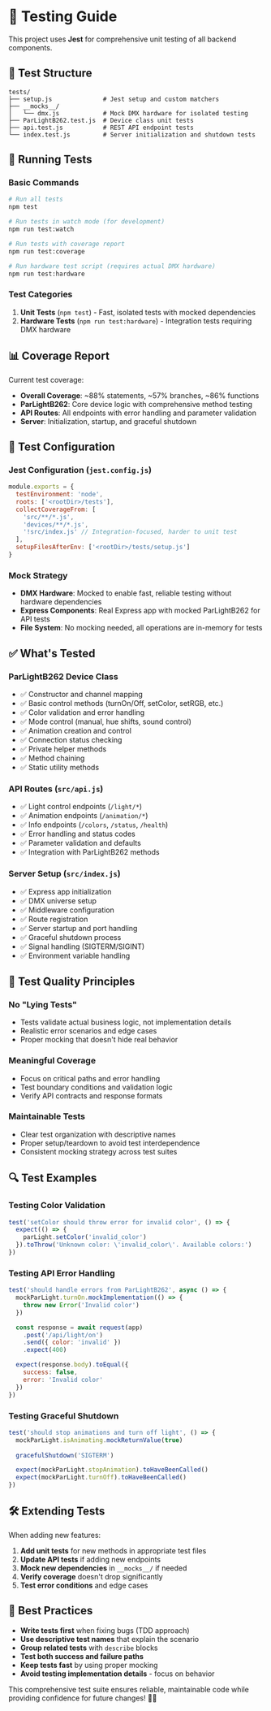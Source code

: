 # 🧪 Testing Guide

This project uses **Jest** for comprehensive unit testing of all backend components.

## 📁 Test Structure

```
tests/
├── setup.js              # Jest setup and custom matchers
├── __mocks__/
│   └── dmx.js            # Mock DMX hardware for isolated testing
├── ParLightB262.test.js  # Device class unit tests
├── api.test.js           # REST API endpoint tests
└── index.test.js         # Server initialization and shutdown tests
```

## 🚀 Running Tests

### Basic Commands

```bash
# Run all tests
npm test

# Run tests in watch mode (for development)
npm run test:watch

# Run tests with coverage report
npm run test:coverage

# Run hardware test script (requires actual DMX hardware)
npm run test:hardware
```

### Test Categories

1. **Unit Tests** (`npm test`) - Fast, isolated tests with mocked dependencies
2. **Hardware Tests** (`npm run test:hardware`) - Integration tests requiring DMX hardware

## 📊 Coverage Report

Current test coverage:

- **Overall Coverage**: ~88% statements, ~57% branches, ~86% functions
- **ParLightB262**: Core device logic with comprehensive method testing
- **API Routes**: All endpoints with error handling and parameter validation
- **Server**: Initialization, startup, and graceful shutdown

## 🔧 Test Configuration

### Jest Configuration (`jest.config.js`)

```javascript
module.exports = {
  testEnvironment: 'node',
  roots: ['<rootDir>/tests'],
  collectCoverageFrom: [
    'src/**/*.js',
    'devices/**/*.js',
    '!src/index.js' // Integration-focused, harder to unit test
  ],
  setupFilesAfterEnv: ['<rootDir>/tests/setup.js']
}
```

### Mock Strategy

- **DMX Hardware**: Mocked to enable fast, reliable testing without hardware dependencies
- **Express Components**: Real Express app with mocked ParLightB262 for API tests
- **File System**: No mocking needed, all operations are in-memory for tests

## ✅ What's Tested

### ParLightB262 Device Class
- ✅ Constructor and channel mapping
- ✅ Basic control methods (turnOn/Off, setColor, setRGB, etc.)
- ✅ Color validation and error handling
- ✅ Mode control (manual, hue shifts, sound control)
- ✅ Animation creation and control
- ✅ Connection status checking
- ✅ Private helper methods
- ✅ Method chaining
- ✅ Static utility methods

### API Routes (`src/api.js`)
- ✅ Light control endpoints (`/light/*`)
- ✅ Animation endpoints (`/animation/*`)
- ✅ Info endpoints (`/colors`, `/status`, `/health`)
- ✅ Error handling and status codes
- ✅ Parameter validation and defaults
- ✅ Integration with ParLightB262 methods

### Server Setup (`src/index.js`)
- ✅ Express app initialization
- ✅ DMX universe setup
- ✅ Middleware configuration
- ✅ Route registration
- ✅ Server startup and port handling
- ✅ Graceful shutdown process
- ✅ Signal handling (SIGTERM/SIGINT)
- ✅ Environment variable handling

## 🎯 Test Quality Principles

### No "Lying Tests"
- Tests validate actual business logic, not implementation details
- Realistic error scenarios and edge cases
- Proper mocking that doesn't hide real behavior

### Meaningful Coverage
- Focus on critical paths and error handling
- Test boundary conditions and validation logic
- Verify API contracts and response formats

### Maintainable Tests
- Clear test organization with descriptive names
- Proper setup/teardown to avoid test interdependence
- Consistent mocking strategy across test suites

## 🔍 Test Examples

### Testing Color Validation
```javascript
test('setColor should throw error for invalid color', () => {
  expect(() => {
    parLight.setColor('invalid_color')
  }).toThrow('Unknown color: \'invalid_color\'. Available colors:')
})
```

### Testing API Error Handling
```javascript
test('should handle errors from ParLightB262', async () => {
  mockParLight.turnOn.mockImplementation(() => {
    throw new Error('Invalid color')
  })

  const response = await request(app)
    .post('/api/light/on')
    .send({ color: 'invalid' })
    .expect(400)

  expect(response.body).toEqual({
    success: false,
    error: 'Invalid color'
  })
})
```

### Testing Graceful Shutdown
```javascript
test('should stop animations and turn off light', () => {
  mockParLight.isAnimating.mockReturnValue(true)
  
  gracefulShutdown('SIGTERM')

  expect(mockParLight.stopAnimation).toHaveBeenCalled()
  expect(mockParLight.turnOff).toHaveBeenCalled()
})
```

## 🛠️ Extending Tests

When adding new features:

1. **Add unit tests** for new methods in appropriate test files
2. **Update API tests** if adding new endpoints
3. **Mock new dependencies** in `__mocks__/` if needed
4. **Verify coverage** doesn't drop significantly
5. **Test error conditions** and edge cases

## 📝 Best Practices

- **Write tests first** when fixing bugs (TDD approach)
- **Use descriptive test names** that explain the scenario
- **Group related tests** with `describe` blocks
- **Test both success and failure paths**
- **Keep tests fast** by using proper mocking
- **Avoid testing implementation details** - focus on behavior

This comprehensive test suite ensures reliable, maintainable code while providing confidence for future changes! 🚀✨